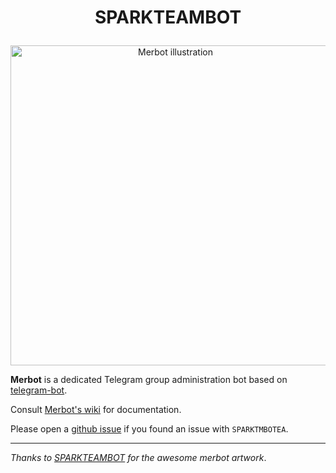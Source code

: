 # <p align="center">SPARKTEAMBOT



<p align="center"><img src="https://raw.githubusercontent.com/wiki/SPARKTEA/SPARKTEAMBOT/" width="512" alt="Merbot illustration" title="Merbot illustration">

**Merbot** is a dedicated Telegram group administration bot based on [telegram-bot](https://github.com/yagop/telegram-bot).

Consult [Merbot's wiki](https://github.com/SPARKTEA/SPARKTEAMBOT) for documentation.

Please open a [github issue](https://github.com/SPARKTEA/SPARKTEAMBOT) if you found an issue with `SPARKTMBOTEA`.

***

_Thanks to [SPARKTEAMBOT](https://github.com/SPARKTEA/SPARKTEAMBOT) for the awesome merbot artwork_.
